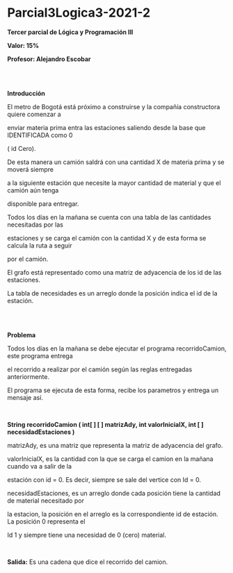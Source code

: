 # Parcial3Logica3-2021-2
 
<a name="br1"></a> 

**Tercer parcial de Lógica y Programación III**

**Valor: 15%**

**Profesor: Alejandro Escobar**

<br>
<br>

**Introducción**

El metro de Bogotá está próximo a construirse y la compañía constructora quiere comenzar a

enviar materia prima entra las estaciones saliendo desde la base que IDENTIFICADA como 0

( id Cero).

De esta manera un camión saldrá con una cantidad X de materia prima y se moverá siempre

a la siguiente estación que necesite la mayor cantidad de material y que el camión aún tenga

disponible para entregar.

Todos los días en la mañana se cuenta con una tabla de las cantidades necesitadas por las

estaciones y se carga el camión con la cantidad X y de esta forma se calcula la ruta a seguir

por el camión.

El grafo está representado como una matriz de adyacencia de los id de las estaciones.

La tabla de necesidades es un arreglo donde la posición indica el id de la estación.

<br>
<br>

**Problema**

Todos los días en la mañana se debe ejecutar el programa recorridoCamion, este programa entrega

el recorrido a realizar por el camión según las reglas entregadas anteriormente.

El programa se ejecuta de esta forma, recibe los parametros y entrega un mensaje así.

<br>

**String recorridoCamion ( int[ ] [ ] matrizAdy, int valorInicialX, int [ ] necesidadEstaciones )**

matrizAdy, es una matriz que representa la matriz de adyacencia del grafo.



<a name="br2"></a> 

valorInicialX, es la cantidad con la que se carga el camion en la mañana cuando va a salir de la

estación con id = 0. Es decir, siempre se sale del vertice con Id = 0.

necesidadEstaciones, es un arreglo donde cada posición tiene la cantidad de material necesitado por

la estacion, la posición en el arreglo es la correspondiente id de estación. La posición 0 representa el

Id 1 y siempre tiene una necesidad de 0 (cero) material.

<br>

**Salida:** Es una cadena que dice el recorrido del camion.


